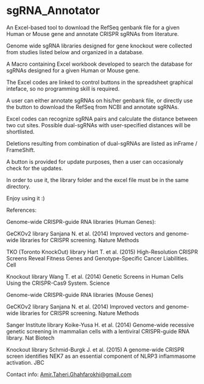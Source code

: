 # sgRNA_Annotator
An Excel-based tool to download the RefSeq genbank file for a given Human or Mouse gene and annotate CRISPR sgRNAs from literature. 

Genome wide sgRNA libraries designed for gene knockout were collected from studies listed below and organized in a database. 

A Macro containing Excel workbook developed to search the database for sgRNAs designed for a given Human or Mouse gene.

The Excel codes are linked to control buttons in the spreadsheet graphical inteface, so no programming skill is required.

A user can either annotate sgRNAs on his/her genbank file, or directly use the button to download the RefSeq from NCBI and annotate sgRNAs.

Excel codes can recognize sgRNA pairs and calculate the distance between two cut sites. Possible dual-sgRNAs with user-specified distances will be shortlisted.

Deletions resulting from combination of dual-sgRNAs are listed as inFrame / FrameShift.

A button is provided for update purposes, then a user can occasionaly check for the updates.

In order to use it, the library folder and the excel file must be in the same directory.

Enjoy using it :)

References:

Genome-wide CRISPR-guide RNA libraries (Human Genes):

GeCKOv2 library
Sanjana N. et al. (2014) Improved vectors and genome-wide libraries for CRISPR screening. Nature Methods

TKO (Toronto KnockOut) library
Hart T. et al. (2015) High-Resolution CRISPR Screens Reveal Fitness Genes and Genotype-Specific Cancer Liabilities. Cell

Knockout library
Wang T. et al. (2014) Genetic Screens in Human Cells Using the CRISPR-Cas9 System. Science

Genome-wide CRISPR-guide RNA libraries (Mouse Genes)

GeCKOv2 library
Sanjana N. et al. (2014) Improved vectors and genome-wide libraries for CRISPR screening. Nature Methods

Sanger Institute library
Koike-Yusa H. et al. (2014) Genome-wide recessive genetic screening in mammalian cells with a lentiviral CRISPR-guide RNA library. Nat Biotech

Knockout library
Schmid-Burgk J. et al. (2015) A genome-wide CRISPR screen identifies NEK7 as an essential component of NLRP3 inflammasome activation. JBC

Contact info:
Amir.Taheri.Ghahfarokhi@gmail.com
